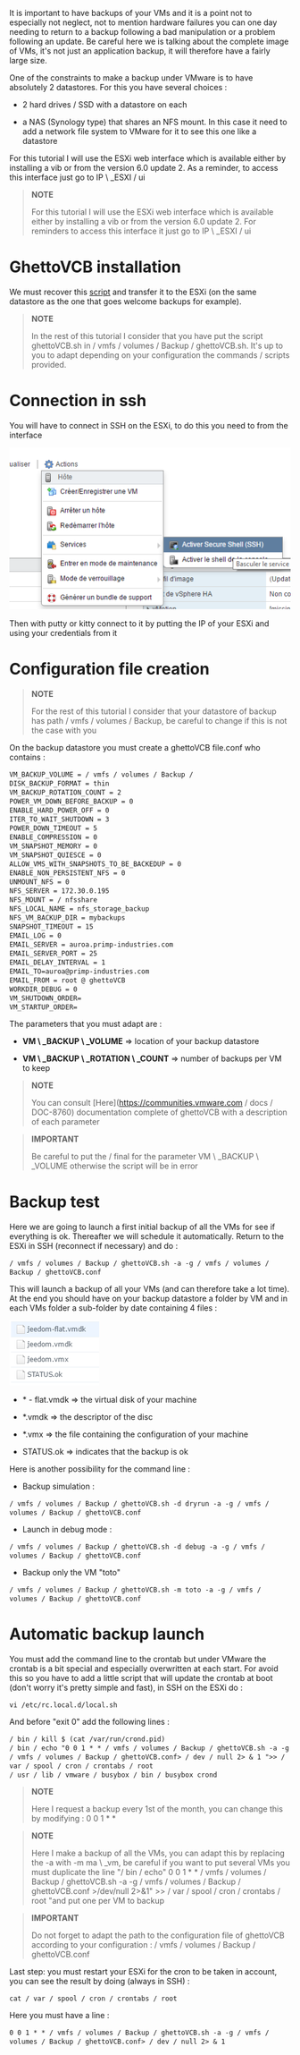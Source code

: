 It is important to have backups of your VMs and it is a point not to
especially not neglect, not to mention hardware failures you can
one day needing to return to a backup following a bad
manipulation or a problem following an update. Be careful here we
is talking about the complete image of VMs, it's not just an application backup,
it will therefore have a fairly large size.

One of the constraints to make a backup under VMware is to have
absolutely 2 datastores. For this you have several choices :

-   2 hard drives / SSD with a datastore on each

-   a NAS (Synology type) that shares an NFS mount. In this case it
    need to add a network file system to VMware for it to see
    this one like a datastore

For this tutorial I will use the ESXi web interface which is
available either by installing a vib or from the version
6.0 update 2. As a reminder, to access this interface just
go to IP \ _ESXI / ui

> **NOTE**
>
> For this tutorial I will use the ESXi web interface which is
> available either by installing a vib or from the
> version 6.0 update 2. For reminders to access this interface it
> just go to IP \ _ESXI / ui

GhettoVCB installation 
=========================

We must recover this
[script](https://raw.githubusercontent.com/lamw/ghettoVCB/master/ghettoVCB.sh)
and transfer it to the ESXi (on the same datastore as the one that goes
welcome backups for example).

> **NOTE**
>
> In the rest of this tutorial I consider that you have put the script
> ghettoVCB.sh in / vmfs / volumes / Backup / ghettoVCB.sh. It's up to you to adapt
> depending on your configuration the commands / scripts provided.

Connection in ssh 
================

You will have to connect in SSH on the ESXi, to do this you need to
from the interface

![vmware.backup](images/vmware.backup.PNG)

Then with putty or kitty connect to it by putting the IP of
your ESXi and using your credentials from it

Configuration file creation 
====================================

> **NOTE**
>
> For the rest of this tutorial I consider that your datastore of
> backup has path / vmfs / volumes / Backup, be careful to change if
> this is not the case with you

On the backup datastore you must create a ghettoVCB file.conf who
contains :

    VM_BACKUP_VOLUME = / vmfs / volumes / Backup /
    DISK_BACKUP_FORMAT = thin
    VM_BACKUP_ROTATION_COUNT = 2
    POWER_VM_DOWN_BEFORE_BACKUP = 0
    ENABLE_HARD_POWER_OFF = 0
    ITER_TO_WAIT_SHUTDOWN = 3
    POWER_DOWN_TIMEOUT = 5
    ENABLE_COMPRESSION = 0
    VM_SNAPSHOT_MEMORY = 0
    VM_SNAPSHOT_QUIESCE = 0
    ALLOW_VMS_WITH_SNAPSHOTS_TO_BE_BACKEDUP = 0
    ENABLE_NON_PERSISTENT_NFS = 0
    UNMOUNT_NFS = 0
    NFS_SERVER = 172.30.0.195
    NFS_MOUNT = / nfsshare
    NFS_LOCAL_NAME = nfs_storage_backup
    NFS_VM_BACKUP_DIR = mybackups
    SNAPSHOT_TIMEOUT = 15
    EMAIL_LOG = 0
    EMAIL_SERVER = auroa.primp-industries.com
    EMAIL_SERVER_PORT = 25
    EMAIL_DELAY_INTERVAL = 1
    EMAIL_TO=auroa@primp-industries.com
    EMAIL_FROM = root @ ghettoVCB
    WORKDIR_DEBUG = 0
    VM_SHUTDOWN_ORDER=
    VM_STARTUP_ORDER=

The parameters that you must adapt are :

-   **VM \ _BACKUP \ _VOLUME** ⇒ location of your backup datastore

-   **VM \ _BACKUP \ _ROTATION \ _COUNT** ⇒ number of backups per VM to keep

> **NOTE**
>
> You can consult
> [Here](https://communities.vmware.com / docs / DOC-8760) documentation
> complete of ghettoVCB with a description of each parameter

> **IMPORTANT**
>
> Be careful to put the / final for the parameter
> VM \ _BACKUP \ _VOLUME otherwise the script will be in error

Backup test 
==============

Here we are going to launch a first initial backup of all the VMs for
see if everything is ok. Thereafter we will schedule it automatically.
Return to the ESXi in SSH (reconnect if necessary) and do :

    / vmfs / volumes / Backup / ghettoVCB.sh -a -g / vmfs / volumes / Backup / ghettoVCB.conf

This will launch a backup of all your VMs (and can therefore take a lot
time). At the end you should have on your backup datastore a
folder by VM and in each VMs folder a sub-folder by date
containing 4 files :

![vmware.backup2](images/vmware.backup2.PNG)

-   \* - flat.vmdk ⇒ the virtual disk of your machine

-   \*.vmdk ⇒ the descriptor of the disc

-   \*.vmx ⇒ the file containing the configuration of your machine

-   STATUS.ok ⇒ indicates that the backup is ok

Here is another possibility for the command line :

-   Backup simulation :

<!-- -->

    / vmfs / volumes / Backup / ghettoVCB.sh -d dryrun -a -g / vmfs / volumes / Backup / ghettoVCB.conf

-   Launch in debug mode :

<!-- -->

    / vmfs / volumes / Backup / ghettoVCB.sh -d debug -a -g / vmfs / volumes / Backup / ghettoVCB.conf

-   Backup only the VM "toto"

<!-- -->

    / vmfs / volumes / Backup / ghettoVCB.sh -m toto -a -g / vmfs / volumes / Backup / ghettoVCB.conf

Automatic backup launch 
=================================

You must add the command line to the crontab but under VMware the
crontab is a bit special and especially overwritten at each start. For
avoid this so you have to add a little script that will update the
crontab at boot (don't worry it's pretty simple and fast), in
SSH on the ESXi do :

    vi /etc/rc.local.d/local.sh

And before "exit 0" add the following lines :

    / bin / kill $ (cat /var/run/crond.pid)
    / bin / echo "0 0 1 * * / vmfs / volumes / Backup / ghettoVCB.sh -a -g / vmfs / volumes / Backup / ghettoVCB.conf> / dev / null 2> & 1 ">> / var / spool / cron / crontabs / root
    / usr / lib / vmware / busybox / bin / busybox crond

> **NOTE**
>
> Here I request a backup every 1st of the month, you can change
> this by modifying : 0 0 1 \* \*

> **NOTE**
>
> Here I make a backup of all the VMs, you can adapt this by
> replacing the -a with -m ma \ _vm, be careful if you want to put
> several VMs you must duplicate the line "/ bin / echo" 0 0 1 \* \*
> / vmfs / volumes / Backup / ghettoVCB.sh -a -g
> / vmfs / volumes / Backup / ghettoVCB.conf &gt;/dev/null 2&gt;&1" &gt;&gt;
> / var / spool / cron / crontabs / root "and put one per VM to backup

> **IMPORTANT**
>
> Do not forget to adapt the path to the configuration file of
> ghettoVCB according to your configuration :
> / vmfs / volumes / Backup / ghettoVCB.conf

Last step: you must restart your ESXi for the cron to be taken
in account, you can see the result by doing (always in SSH) :

    cat / var / spool / cron / crontabs / root

Here you must have a line :

    0 0 1 * * / vmfs / volumes / Backup / ghettoVCB.sh -a -g / vmfs / volumes / Backup / ghettoVCB.conf> / dev / null 2> & 1
